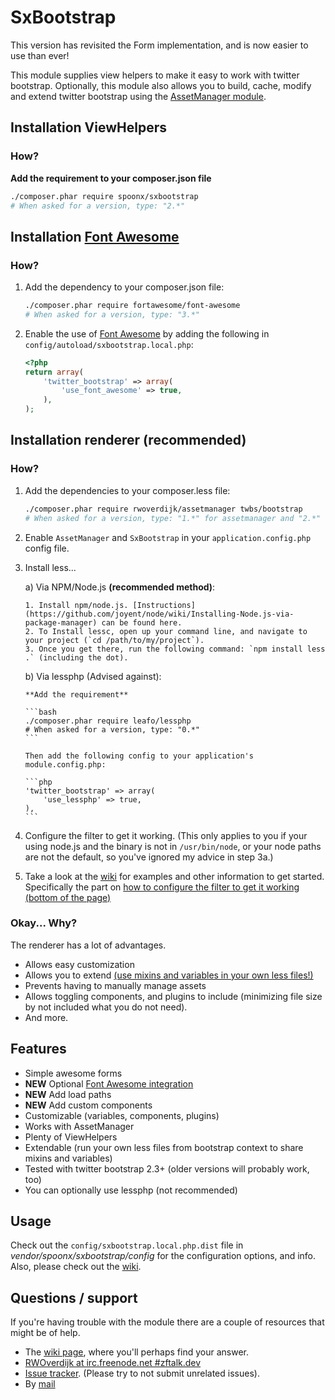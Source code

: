 # SxBootstrap

This version has revisited the Form implementation, and is now easier to use than ever!

This module supplies view helpers to make it easy to work with twitter bootstrap.
Optionally, this module also allows you to build, cache, modify and extend twitter bootstrap using the [AssetManager module](http://github.com/RWOverdijk/AssetManager).

## Installation ViewHelpers
### How?
**Add the requirement to your composer.json file**

```bash
./composer.phar require spoonx/sxbootstrap
# When asked for a version, type: "2.*"
```

## Installation [Font Awesome](http://fontawesome.io/)
### How?
1. Add the dependency to your composer.json file:

    ```bash
    ./composer.phar require fortawesome/font-awesome
    # When asked for a version, type: "3.*"
    ```

2. Enable the use of [Font Awesome](http://fontawesome.io/) by adding the following in `config/autoload/sxbootstrap.local.php`:

    ```php
    <?php
    return array(
        'twitter_bootstrap' => array(
            'use_font_awesome' => true,
        ),
    );

    ```

## Installation renderer (recommended)

### How?
1. Add the dependencies to your composer.less file:

    ```bash
    ./composer.phar require rwoverdijk/assetmanager twbs/bootstrap
    # When asked for a version, type: "1.*" for assetmanager and "2.*" for bootstrap.
    ```

2. Enable `AssetManager` and `SxBootstrap` in your `application.config.php` config file.

3. Install less...

    a) Via NPM/Node.js **(recommended method)**:

       1. Install npm/node.js. [Instructions](https://github.com/joyent/node/wiki/Installing-Node.js-via-package-manager) can be found here.
       2. To Install lessc, open up your command line, and navigate to your project (`cd /path/to/my/project`).
       3. Once you get there, run the following command: `npm install less .` (including the dot).

    b) Via lessphp (Advised against):

       **Add the requirement**

       ```bash
       ./composer.phar require leafo/lessphp
       # When asked for a version, type: "0.*"
       ```

       Then add the following config to your application's module.config.php:

       ```php
       'twitter_bootstrap' => array(
           'use_lessphp' => true,
       ),
       ```

4. Configure the filter to get it working. (This only applies to you if your using node.js and the binary is not in `/usr/bin/node`,
or your node paths are not the default, so you've ignored my advice in step 3a.)

5. Take a look at the [wiki](https://github.com/SpoonX/SxBootstrap/wiki) for examples and other information to get started.
Specifically the part on [how to configure the filter to get it working (bottom of the page)](https://github.com/SpoonX/SxBootstrap/wiki/Configuration-options)

### Okay... Why?
The renderer has a lot of advantages.

- Allows easy customization
- Allows you to extend [(use mixins and variables in your own less files!)](https://github.com/SpoonX/SxBootstrap/wiki/Shared-variables-and-mixins)
- Prevents having to manually manage assets
- Allows toggling components, and plugins to include (minimizing file size by not included what you do not need).
- And more.

## Features
* Simple awesome forms
* **NEW** Optional [Font Awesome integration](https://github.com/SpoonX/SxBootstrap/wiki/Configuration-options#use_font_awesome)
* **NEW** Add load paths
* **NEW** Add custom components
* Customizable (variables, components, plugins)
* Works with AssetManager
* Plenty of ViewHelpers
* Extendable (run your own less files from bootstrap context to share mixins and variables)
* Tested with twitter bootstrap 2.3+ (older versions will probably work, too)
* You can optionally use lessphp (not recommended)

## Usage
Check out the `config/sxbootstrap.local.php.dist` file in _vendor/spoonx/sxbootstrap/config_ for the configuration options, and info.
Also, please check out the [wiki](https://github.com/SpoonX/SxBootstrap/wiki).

## Questions / support
If you're having trouble with the module there are a couple of resources that might be of help.
* The [wiki page](https://github.com/SpoonX/SxBootstrap/wiki), where you'll perhaps find your answer.
* [RWOverdijk at irc.freenode.net #zftalk.dev](http://webchat.freenode.net?channels=zftalk.dev%2Czftalk&uio=MTE9MTAz8d)
* [Issue tracker](https://github.com/SpoonX/SxBootstrap/issues). (Please try to not submit unrelated issues).
* By [mail](mailto:r.w.overdijk@gmail.com?Subject=SxBootstrap%20help)
